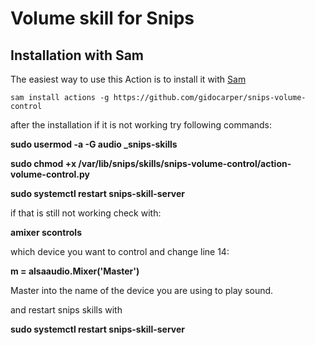 # Volume skill for Snips


## Installation with Sam

The easiest way to use this Action is to install it with [Sam](https://snips.gitbook.io/getting-started/installation)

`sam install actions -g https://github.com/gidocarper/snips-volume-control`

after the installation if it is not working try following commands:


**sudo usermod -a -G audio _snips-skills**

**sudo chmod +x /var/lib/snips/skills/snips-volume-control/action-volume-control.py**

**sudo systemctl restart snips-skill-server**

if that is still not working check with:

**amixer scontrols** 

which device you want to control and change line 14:

**m = alsaaudio.Mixer('Master')**

Master into the name of the device you are using to play sound.


and restart snips skills with

**sudo systemctl restart snips-skill-server**